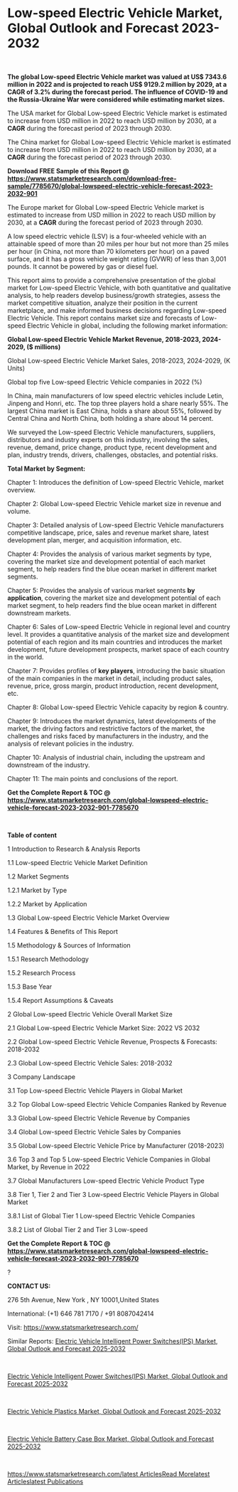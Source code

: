 <h1>Low-speed Electric Vehicle Market, Global Outlook and Forecast 2023-2032</h1><br/><p><strong>The global Low-speed Electric Vehicle market was valued at US$ 7343.6 million in 2022 and is projected to reach US$ 9129.2 million by 2029, at a <strong>CAGR</strong> of 3.2% during the forecast period. The influence of COVID-19 and the Russia-Ukraine War were considered while estimating market sizes.</strong></p>
 
 
 
 <p>The USA market for Global Low-speed Electric Vehicle market is estimated to increase from USD million in 2022 to reach USD million by 2030, at a <strong>CAGR</strong> during the forecast period of 2023 through 2030.</p>
 
 
 
 <p>The China market for Global Low-speed Electric Vehicle market is estimated to increase from USD million in 2022 to reach USD million by 2030, at a <strong>CAGR</strong> during the forecast period of 2023 through 2030.</p>
 
 
 
 <p><strong>Download FREE Sample of this Report @ <a href="https://www.statsmarketresearch.com/download-free-sample/7785670/global-lowspeed-electric-vehicle-forecast-2023-2032-901">https://www.statsmarketresearch.com/download-free-sample/7785670/global-lowspeed-electric-vehicle-forecast-2023-2032-901</a></strong></p>
 
 
 
 <p>The Europe market for Global Low-speed Electric Vehicle market is estimated to increase from USD million in 2022 to reach USD million by 2030, at a <strong>CAGR</strong> during the forecast period of 2023 through 2030.</p>
 
 
 
 <p>A low speed electric vehicle (LSV) is a four-wheeled vehicle with an attainable speed of more than 20 miles per hour but not more than 25 miles per hour (in China, not more than 70 kilometers per hour) on a paved surface, and it has a gross vehicle weight rating (GVWR) of less than 3,001 pounds. It cannot be powered by gas or diesel fuel.</p>
 
 
 
 <p>This report aims to provide a comprehensive presentation of the global market for Low-speed Electric Vehicle, with both quantitative and qualitative analysis, to help readers develop business/growth strategies, assess the market competitive situation, analyze their position in the current marketplace, and make informed business decisions regarding Low-speed Electric Vehicle. This report contains market size and forecasts of Low-speed Electric Vehicle in global, including the following market information:</p>
 
 
 
 <p><strong>Global Low-speed Electric Vehicle Market Revenue, 2018-2023, 2024-2029, ($ millions)</strong></p>
 
 
 
 <p>Global Low-speed Electric Vehicle Market Sales, 2018-2023, 2024-2029, (K Units)</p>
 
 
 
 <p>Global top five Low-speed Electric Vehicle companies in 2022 (%)</p>
 
 
 
 <p>In China, main manufacturers of low speed electric vehicles include Letin, Jinpeng and Honri, etc. The top three players hold a share nearly 55%. The largest China market is East China, holds a share about 55%, followed by Central China and North China, both holding a share about 14 percent.</p>
 
 
 
 <p>We surveyed the Low-speed Electric Vehicle manufacturers, suppliers, distributors and industry experts on this industry, involving the sales, revenue, demand, price change, product type, recent development and plan, industry trends, drivers, challenges, obstacles, and potential risks.</p>
 
 
 
 <p><strong>Total Market by Segment:</strong></p>
 
 
 
 <p>Chapter 1: Introduces the definition of Low-speed Electric Vehicle, market overview.</p>
 
 
 
 <p>Chapter 2: Global Low-speed Electric Vehicle market size in revenue and volume.</p>
 
 
 
 <p>Chapter 3: Detailed analysis of Low-speed Electric Vehicle manufacturers competitive landscape, price, sales and revenue market share, latest development plan, merger, and acquisition information, etc.</p>
 
 
 
 <p>Chapter 4: Provides the analysis of various market segments by type, covering the market size and development potential of each market segment, to help readers find the blue ocean market in different market segments.</p>
 
 
 
 <p>Chapter 5: Provides the analysis of various market segments <strong>by application</strong>, covering the market size and development potential of each market segment, to help readers find the blue ocean market in different downstream markets.</p>
 
 
 
 <p>Chapter 6: Sales of Low-speed Electric Vehicle in regional level and country level. It provides a quantitative analysis of the market size and development potential of each region and its main countries and introduces the market development, future development prospects, market space of each country in the world.</p>
 
 
 
 <p>Chapter 7: Provides profiles of <strong>key players</strong>, introducing the basic situation of the main companies in the market in detail, including product sales, revenue, price, gross margin, product introduction, recent development, etc.</p>
 
 
 
 <p>Chapter 8: Global Low-speed Electric Vehicle capacity by region & country.</p>
 
 
 
 <p>Chapter 9: Introduces the market dynamics, latest developments of the market, the driving factors and restrictive factors of the market, the challenges and risks faced by manufacturers in the industry, and the analysis of relevant policies in the industry.</p>
 
 
 
 <p>Chapter 10: Analysis of industrial chain, including the upstream and downstream of the industry.</p>
 
 
 
 <p>Chapter 11: The main points and conclusions of the report.</p>
 
 
 
 <div><b>Get the Complete Report & TOC @ <a href="https://www.statsmarketresearch.com/global-lowspeed-electric-vehicle-forecast-2023-2032-901-7785670">https://www.statsmarketresearch.com/global-lowspeed-electric-vehicle-forecast-2023-2032-901-7785670</a></b></div>
 
 
 
 <p><br />
 
 <b>Table of content</b></p>
 
 
 
 <p>1 Introduction to Research & Analysis Reports<br />
 
 1.1 Low-speed Electric Vehicle Market Definition<br />
 
 1.2 Market Segments<br />
 
 1.2.1 Market by Type<br />
 
 1.2.2 Market by Application<br />
 
 1.3 Global Low-speed Electric Vehicle Market Overview<br />
 
 1.4 Features & Benefits of This Report<br />
 
 1.5 Methodology & Sources of Information<br />
 
 1.5.1 Research Methodology<br />
 
 1.5.2 Research Process<br />
 
 1.5.3 Base Year<br />
 
 1.5.4 Report Assumptions & Caveats<br />
 
 2 Global Low-speed Electric Vehicle Overall Market Size<br />
 
 2.1 Global Low-speed Electric Vehicle Market Size: 2022 VS 2032<br />
 
 2.2 Global Low-speed Electric Vehicle Revenue, Prospects & Forecasts: 2018-2032<br />
 
 2.3 Global Low-speed Electric Vehicle Sales: 2018-2032<br />
 
 3 Company Landscape<br />
 
 3.1 Top Low-speed Electric Vehicle Players in Global Market<br />
 
 3.2 Top Global Low-speed Electric Vehicle Companies Ranked by Revenue<br />
 
 3.3 Global Low-speed Electric Vehicle Revenue by Companies<br />
 
 3.4 Global Low-speed Electric Vehicle Sales by Companies<br />
 
 3.5 Global Low-speed Electric Vehicle Price by Manufacturer (2018-2023)<br />
 
 3.6 Top 3 and Top 5 Low-speed Electric Vehicle Companies in Global Market, by Revenue in 2022<br />
 
 3.7 Global Manufacturers Low-speed Electric Vehicle Product Type<br />
 
 3.8 Tier 1, Tier 2 and Tier 3 Low-speed Electric Vehicle Players in Global Market<br />
 
 3.8.1 List of Global Tier 1 Low-speed Electric Vehicle Companies<br />
 
 3.8.2 List of Global Tier 2 and Tier 3 Low-speed</p>
 
 
 
 <div><b>Get the Complete Report & TOC @ <a href="https://www.statsmarketresearch.com/global-lowspeed-electric-vehicle-forecast-2023-2032-901-7785670">https://www.statsmarketresearch.com/global-lowspeed-electric-vehicle-forecast-2023-2032-901-7785670</a></b></div>
 
 
 
 <p>? </p>
 
 
 
 <p><b>CONTACT US:</b><br />
 
 276 5th Avenue, New York , NY 10001,United States<br />
 
 International: (+1) 646 781 7170 / +91 8087042414<br />
 
 Visit: <a href="https://www.statsmarketresearch.com/">https://www.statsmarketresearch.com/</a><br />
 
 Similar Reports: <a href="https://www.statsmarketresearch.com/global-lowspeed-electric-vehicle-forecast-2023-2032-901-7785670">Electric Vehicle Intelligent Power Switches(IPS) Market, Global Outlook and Forecast 2025-2032</a><br />
 
 <br />
 
 <a href="https://www.statsmarketresearch.com/global-lowspeed-electric-vehicle-forecast-2023-2032-901-7785670">Electric Vehicle Intelligent Power Switches(IPS) Market, Global Outlook and Forecast 2025-2032</a><br />
 
 <br />
 
 <a href="https://www.statsmarketresearch.com/global-lowspeed-electric-vehicle-forecast-2023-2032-901-7785670">Electric Vehicle Plastics Market, Global Outlook and Forecast 2025-2032</a><br />
 
 <br />
 
 <a href="https://www.statsmarketresearch.com/global-lowspeed-electric-vehicle-forecast-2023-2032-901-7785670">Electric Vehicle Battery Case Box Market, Global Outlook and Forecast 2025-2032</a><br />
 
 <br />
 
 <a href="https://gyeongbokgung.com">https://www.statsmarketresearch.com/</a><a href="https://hallyeomaritime.com">latest Articles</a><a href="https://jingwansa.com">Read More</a><a href="https://nguoiviet.jp/">latest Articles</a><a href="https://www.intelmarketresearch.com/">latest Publications</a></p>